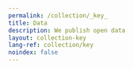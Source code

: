 ```yaml
---
permalink: /collection/_key_
title: Data
description: We publish open data
layout: collection-key
lang-ref: collection/key
noindex: false
---
```

